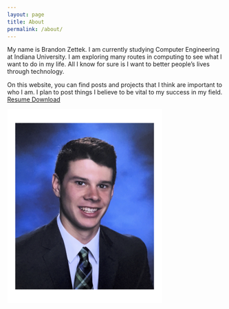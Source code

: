 ```yaml
---
layout: page
title: About
permalink: /about/
---
```


My name is Brandon Zettek. I am currently studying Computer Engineering at Indiana University. I am exploring many routes in computing to see what I want to do in my life. All I know for sure is I want to better people’s lives through technology.

On this website, you can find posts and projects that I think are important to who I am. I plan to post things I believe to be vital to my success in my field.
[Resume Download](https://drive.google.com/file/d/1y7xfL4sWaXFiXENOBeRiEbgIqS6TWEuQ/view?usp=sharing)


<img src="/assets/link.jpg" width="360" height="450" />
